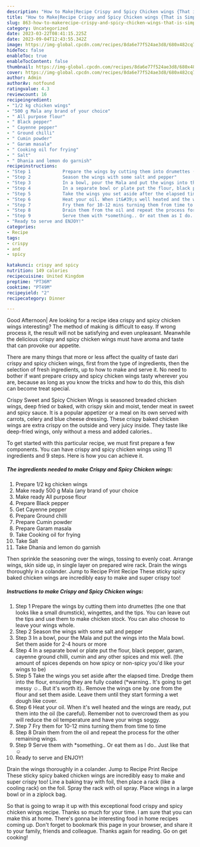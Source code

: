 ```yaml
---
description: "How to Make|Recipe Crispy and Spicy Chicken wings {That is Simple"
title: "How to Make|Recipe Crispy and Spicy Chicken wings {That is Simple"
slug: 863-how-to-makerecipe-crispy-and-spicy-chicken-wings-that-is-simple
category: Uncategorized
date: 2023-03-22T08:41:15.225Z
date: 2023-09-04T12:43:55.342Z
image: https://img-global.cpcdn.com/recipes/8da6e77f524ae3d8/680x482cq70/crispy-and-spicy-chicken-wings-recipe-main-photo.jpg
hideToc: false
enableToc: true
enableTocContent: false
thumbnail: https://img-global.cpcdn.com/recipes/8da6e77f524ae3d8/680x482cq70/crispy-and-spicy-chicken-wings-recipe-main-photo.jpg
cover: https://img-global.cpcdn.com/recipes/8da6e77f524ae3d8/680x482cq70/crispy-and-spicy-chicken-wings-recipe-main-photo.jpg
author: Admin
authorAv: notfound
ratingvalue: 4.3
reviewcount: 16
recipeingredient:
- "1/2 kg chicken wings"
- "500 g Mala any brand of your choice"
- " All purpose flour"
- " Black pepper"
- " Cayenne pepper"
- " Ground chilli"
- " Cumin powder"
- " Garam masala"
- " Cooking oil for frying"
- " Salt"
- " Dhania and lemon do garnish"
recipeinstructions:
- "Step 1            Prepare the wings by cutting them into drumettes (the one that looks like a small drumstick), wingettes, and the tips. You can leave out the tips and use them to make chicken stock. You can also choose to leave your wings whole."
- "Step 2            Season the wings with some salt and pepper"
- "Step 3            In a bowl, pour the Mala and put the wings into the Mala bowl. Set them aside for 2-4 hours or more"
- "Step 4            In a separate bowl or plate put the flour, black pepper, garam, cayenne ground chilli, cumin and any other spices and mix well. (the amount of spices depends on how spicy or non-spicy you&#39;d like your wings to be)"
- "Step 5            Take the wings you set aside after the elapsed time. Dredge them into the flour, ensuring they are fully coated (*warning.. It&#39;s going to get messy ☺️.. But it&#39;s worth it).. Remove the wings one by one from the flour and set them aside. Leave them until they start forming a wet dough like cover."
- "Step 6            Heat your oil. When it&#39;s well heated and the wings are ready, put them into the oil (be careful). Remember not to overcrowd them as you will reduce the oil temperature and have your wings soggy."
- "Step 7            Fry them for 10-12 mins turning them from time to time"
- "Step 8            Drain them from the oil and repeat the process for the other remaining wings."
- "Step 9            Serve them with *something.. Or eat them as I do.. Just like that ☺️"
- "Ready to serve and ENJOY!"
categories:
- Recipe
tags:
- crispy
- and
- spicy

katakunci: crispy and spicy 
nutrition: 149 calories
recipecuisine: United Kingdom
preptime: "PT36M"
cooktime: "PT49M"
recipeyield: "2"
recipecategory: Dinner

---
```



Good Afternoon| Are looking for a recipe idea crispy and spicy chicken wings interesting? The method of making is difficult to easy. If wrong process it, the result will not be satisfying and even unpleasant. Meanwhile the delicious crispy and spicy chicken wings must have aroma and taste that can provoke our appetite.






There are many things that more or less affect the quality of taste dari crispy and spicy chicken wings, first from the type of ingredients, then the selection of fresh ingredients, up to how to make and serve it. No need to bother if want prepare crispy and spicy chicken wings tasty wherever you are, because as long as you know the tricks and how to do this, this dish can become treat special.


Crispy Sweet and Spicy Chicken Wings is seasoned breaded chicken wings, deep fried or baked, with crispy skin and moist, tender meat in sweet and spicy sauce. It is a popular appetizer or a meal on its own served with carrots, celery and blue cheese dressing. These crispy baked chicken wings are extra crispy on the outside and very juicy inside. They taste like deep-fried wings, only without a mess and added calories..


To get started with this particular recipe, we must first prepare a few components. You can have crispy and spicy chicken wings using 11 ingredients and 9 steps. Here is how you can achieve it.

<!--inarticleads1-->

##### The ingredients needed to make Crispy and Spicy Chicken wings:

1. Prepare 1/2 kg chicken wings
1. Make ready 500 g Mala (any brand of your choice
1. Make ready  All purpose flour
1. Prepare  Black pepper
1. Get  Cayenne pepper
1. Prepare  Ground chilli
1. Prepare  Cumin powder
1. Prepare  Garam masala
1. Take  Cooking oil for frying
1. Take  Salt
1. Take  Dhania and lemon do garnish


Then sprinkle the seasoning over the wings, tossing to evenly coat. Arrange wings, skin side up, in single layer on prepared wire rack. Drain the wings thoroughly in a colander. Jump to Recipe Print Recipe These sticky spicy baked chicken wings are incredibly easy to make and super crispy too! 

<!--inarticleads2-->

##### Instructions to make Crispy and Spicy Chicken wings:

1. Step 1            Prepare the wings by cutting them into drumettes (the one that looks like a small drumstick), wingettes, and the tips. You can leave out the tips and use them to make chicken stock. You can also choose to leave your wings whole.
1. Step 2            Season the wings with some salt and pepper
1. Step 3            In a bowl, pour the Mala and put the wings into the Mala bowl. Set them aside for 2-4 hours or more
1. Step 4            In a separate bowl or plate put the flour, black pepper, garam, cayenne ground chilli, cumin and any other spices and mix well. (the amount of spices depends on how spicy or non-spicy you&#39;d like your wings to be)
1. Step 5            Take the wings you set aside after the elapsed time. Dredge them into the flour, ensuring they are fully coated (*warning.. It&#39;s going to get messy ☺️.. But it&#39;s worth it).. Remove the wings one by one from the flour and set them aside. Leave them until they start forming a wet dough like cover.
1. Step 6            Heat your oil. When it&#39;s well heated and the wings are ready, put them into the oil (be careful). Remember not to overcrowd them as you will reduce the oil temperature and have your wings soggy.
1. Step 7            Fry them for 10-12 mins turning them from time to time
1. Step 8            Drain them from the oil and repeat the process for the other remaining wings.
1. Step 9            Serve them with *something.. Or eat them as I do.. Just like that ☺️
1. Ready to serve and ENJOY!

Drain the wings thoroughly in a colander. Jump to Recipe Print Recipe These sticky spicy baked chicken wings are incredibly easy to make and super crispy too! Line a baking tray with foil, then place a rack (like a cooling rack) on the foil. Spray the rack with oil spray. Place wings in a large bowl or in a ziplock bag. 

So that is going to wrap it up with this exceptional food crispy and spicy chicken wings recipe. Thanks so much for your time. I am sure that you can make this at home. There's gonna be interesting food in home recipes coming up. Don't forget to bookmark this page in your browser, and share it to your family, friends and colleague. Thanks again for reading. Go on get cooking!
